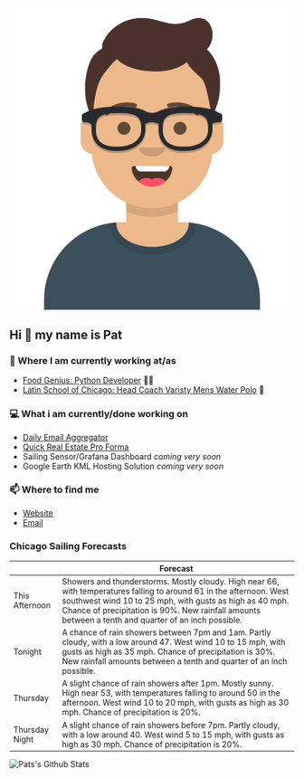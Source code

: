[![Social banner for p-j-falconer](https://raw.githubusercontent.com/P-J-FALCONER/P-J-FALCONER/master/assets/avataaars.svg)](https://patfalconer.com/)
## Hi :wave: my name is Pat

### 💼 Where I am currently working at/as
- [Food Genius: Python Developer](https://getfoodgenius.com/) 🍔🐍
- [Latin School of Chicago: Head Coach Varisty Mens Water Polo](https://www.latinschool.org/) 🤽


### 💻 What i am currently/done working on
 - [Daily Email Aggregator](https://github.com/P-J-FALCONER/dott_daily_mail)
 - [Quick Real Estate Pro Forma](https://github.com/P-J-FALCONER/henry)
 - Sailing Sensor/Grafana Dashboard *coming very soon*
 - Google Earth KML Hosting Solution *coming very soon*

### 📫 Where to find me
 - [Website](https://patfalconer.com/)
 - [Email](mailto:patrick.j.falconer@gmail.com)


### Chicago Sailing Forecasts
|   | Forecast  |
|---|---|
| This Afternoon | Showers and thunderstorms. Mostly cloudy. High near 66, with temperatures falling to around 61 in the afternoon. West southwest wind 10 to 25 mph, with gusts as high as 40 mph. Chance of precipitation is 90%. New rainfall amounts between a tenth and quarter of an inch possible. |
| Tonight | A chance of rain showers between 7pm and 1am. Partly cloudy, with a low around 47. West wind 10 to 15 mph, with gusts as high as 35 mph. Chance of precipitation is 30%. New rainfall amounts between a tenth and quarter of an inch possible. |
| Thursday | A slight chance of rain showers after 1pm. Mostly sunny. High near 53, with temperatures falling to around 50 in the afternoon. West wind 10 to 20 mph, with gusts as high as 30 mph. Chance of precipitation is 20%. |
| Thursday Night | A slight chance of rain showers before 7pm. Partly cloudy, with a low around 40. West wind 5 to 15 mph, with gusts as high as 30 mph. Chance of precipitation is 20%. |

![Pats's Github Stats](https://github-readme-stats.vercel.app/api?username=p-j-falconer&show_icons=true&theme=radical)
